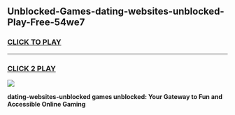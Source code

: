 
## Unblocked-Games-dating-websites-unblocked-Play-Free-54we7
<h3>
<a href="https://premium76.site?title=dating-websites-unblocked&ref=12A">CLICK TO PLAY</a></h3>
<hr>

<h3>
<a href="https://premium76.site?title=dating-websites-unblocked&ref=12A">CLICK 2 PLAY</a>
  
</h3>

<a href="https://premium76.site?title=dating-websites-unblocked&ref=12A"><img src="https://clearcache.store/games.png"></a>


**dating-websites-unblocked games unblocked: Your Gateway to Fun and Accessible Online Gaming**
